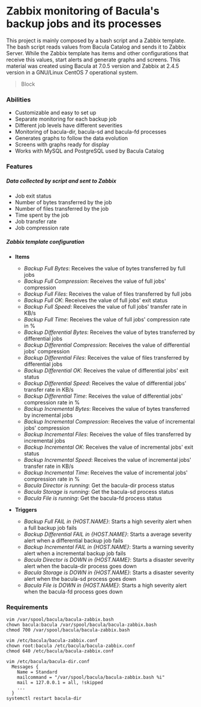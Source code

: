 # Zabbix monitoring of Bacula's backup jobs and its processes

This project is mainly composed by a bash script and a Zabbix template. The bash script reads values from Bacula Catalog and sends it to Zabbix Server. While the Zabbix template has items and other configurations that receive this values, start alerts and generate graphs and screens. This material was created using Bacula at 7.0.5 version and Zabbix at 2.4.5 version in a GNU/Linux CentOS 7 operational system.

> Block

### Abilities

- Customizable and easy to set up
- Separate monitoring for each backup job
- Different job levels have different severities
- Monitoring of bacula-dir, bacula-sd and bacula-fd processes
- Generates graphs to follow the data evolution
- Screens with graphs ready for display
- Works with MySQL and PostgreSQL used by Bacula Catalog

### Features

##### Data collected by script and sent to Zabbix

- Job exit status
- Number of bytes transferred by the job
- Number of files transferred by the job
- Time spent by the job
- Job transfer rate
- Job compression rate

##### Zabbix template configuration

- **Items**

  - *Backup Full Bytes*: Receives the value of bytes transferred by full jobs
  - *Backup Full Compression*: Receives the value of full jobs' compression
  - *Backup Full Files*: Receives the value of files transferred by full jobs
  - *Backup Full OK*: Receives the value of full jobs' exit status
  - *Backup Full Speed*: Receives the value of full jobs' transfer rate in KB/s
  - *Backup Full Time*: Receives the value of full jobs' compression rate in %
  - *Backup Differential Bytes*: Receives the value of bytes transferred by differential jobs
  - *Backup Differential Compression*: Receives the value of differential jobs' compression
  - *Backup Differential Files*: Receives the value of files transferred by differential jobs
  - *Backup Differential OK*: Receives the value of differential jobs' exit status
  - *Backup Differential Speed*: Receives the value of differential jobs' transfer rate in KB/s
  - *Backup Differential Time*: Receives the value of differential jobs' compression rate in %
  - *Backup Incremental Bytes*: Receives the value of bytes transferred by incremental jobs
  - *Backup Incremental Compression*: Receives the value of incremental jobs' compression
  - *Backup Incremental Files*: Receives the value of files transferred by incremental jobs
  - *Backup Incremental OK*: Receives the value of incremental jobs' exit status
  - *Backup Incremental Speed*: Receives the value of incremental jobs' transfer rate in KB/s
  - *Backup Incremental Time*: Receives the value of incremental jobs' compression rate in %
  - *Bacula Director is running*: Get the bacula-dir process status
  - *Bacula Storage is running*: Get the bacula-sd process status
  - *Bacula File is running*: Get the bacula-fd process status

- **Triggers**

  - *Backup Full FAIL in {HOST.NAME}*: Starts a high severity alert when a full backup job fails
  - *Backup Differential FAIL in {HOST.NAME}*: Starts a average severity alert when a differential backup job fails
  - *Backup Incremental FAIL in {HOST.NAME}*: Starts a warning severity alert when a incremental backup job fails
  - *Bacula Director is DOWN in {HOST.NAME}*: Starts a disaster severity alert when the bacula-dir process goes down
  - *Bacula Storage is DOWN in {HOST.NAME}*: Starts a disaster severity alert when the bacula-sd process goes down
  - *Bacula File is DOWN in {HOST.NAME}*: Starts a high severity alert when the bacula-fd process goes down

### Requirements

```
vim /var/spool/bacula/bacula-zabbix.bash
chown bacula:bacula /var/spool/bacula/bacula-zabbix.bash
chmod 700 /var/spool/bacula/bacula-zabbix.bash
```

```
vim /etc/bacula/bacula-zabbix.conf
chown root:bacula /etc/bacula/bacula-zabbix.conf
chmod 640 /etc/bacula/bacula-zabbix.conf
```

```
vim /etc/bacula/bacula-dir.conf
  Messages {
    Name = Standard
    mailcommand = "/var/spool/bacula/bacula-zabbix.bash %i"
    mail = 127.0.0.1 = all, !skipped
    ...
  }
systemctl restart bacula-dir
```
